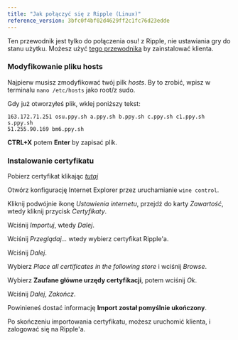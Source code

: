 ```yaml
---
title: "Jak połączyć się z Ripple (Linux)"
reference_version: 3bfc0f4bf02d4629ff2c1fc76d23edde
---
```

Ten przewodnik jest tylko do połączenia osu! z Ripple, nie ustawiania gry do stanu użytku. Możesz użyć [tego przewodnika](https://gist.github.com/Francesco149/a2f796683a4e5195458f4bb171d88eb0) by zainstalować klienta.

### Modyfikowanie pliku hosts
Najpierw musisz zmodyfikować twój pilk *hosts*. By to zrobić, wpisz w terminalu `nano /etc/hosts` jako root/z sudo.

Gdy już otworzyłeś plik, wklej poniższy tekst:

```
163.172.71.251 osu.ppy.sh a.ppy.sh b.ppy.sh c.ppy.sh c1.ppy.sh s.ppy.sh
51.255.90.169 bm6.ppy.sh
```
**CTRL+X** potem **Enter** by zapisać plik.

### Instalowanie certyfikatu
Pobierz certyfikat klikając [*tutaj*](https://git.zxq.co/ripple/ripple-server-switcher/raw/master/RippleServerSwitcher/Resources/certificate.cer)

Otwórz konfigurację Internet Explorer przez uruchamianie `wine control`.

Kliknij podwójnie ikonę *Ustawienia internetu*, przejdź do karty *Zawartość*, wtedy kliknij przycisk *Certyfikaty*.

Wciśnij *Importuj*, wtedy *Dalej*.

Wciśnij *Przeglądaj...* wtedy wybierz certyfikat Ripple'a.

Wciśnij *Dalej*.

Wybierz *Place all certificates in the following store* i wciśnij *Browse*.

Wybierz **Zaufane główne urzędy certyfikacji**, potem wciśnij *Ok*.

Wciśnij *Dalej*, *Zakończ*.

Powinieneś dostać informację **Import został pomyślnie ukończony**.


Po skończeniu importowania certyfikatu, możesz uruchomić klienta, i zalogować się na Ripple'a.
